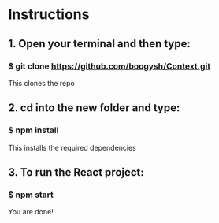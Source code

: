 # Instructions

## 1. Open your terminal and then type:
### $ git clone https://github.com/boogysh/Context.git 
This clones the repo

## 2. cd into the new folder and type:
### $ npm install
This installs the required dependencies

## 3. To run the React project:
### $ npm start
You are done!